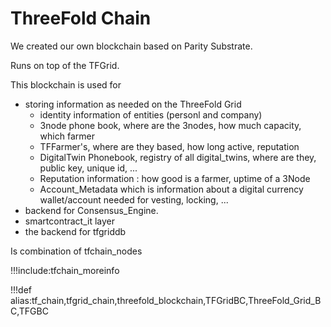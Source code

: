 # ThreeFold Chain

We created our own blockchain based on Parity Substrate.

Runs on top of the TFGrid.

This blockchain is used for 

- storing information as needed on the ThreeFold Grid
  - identity information of entities (personl and company)
  - 3node phone book, where are the 3nodes, how much capacity, which farmer
  - TFFarmer's, where are they based, how long active, reputation
  - DigitalTwin Phonebook, registry of all digital_twins, where are they, public key, unique id, ...
  - Reputation information : how good is a farmer, uptime of a 3Node
  - Account_Metadata which is information about a digital currency wallet/account needed for vesting, locking, ...
- backend for Consensus_Engine.
- smartcontract_it layer
- the backend for tfgriddb

Is combination of tfchain_nodes


!!!include:tfchain_moreinfo


!!!def alias:tf_chain,tfgrid_chain,threefold_blockchain,TFGridBC,ThreeFold_Grid_BC,TFGBC

